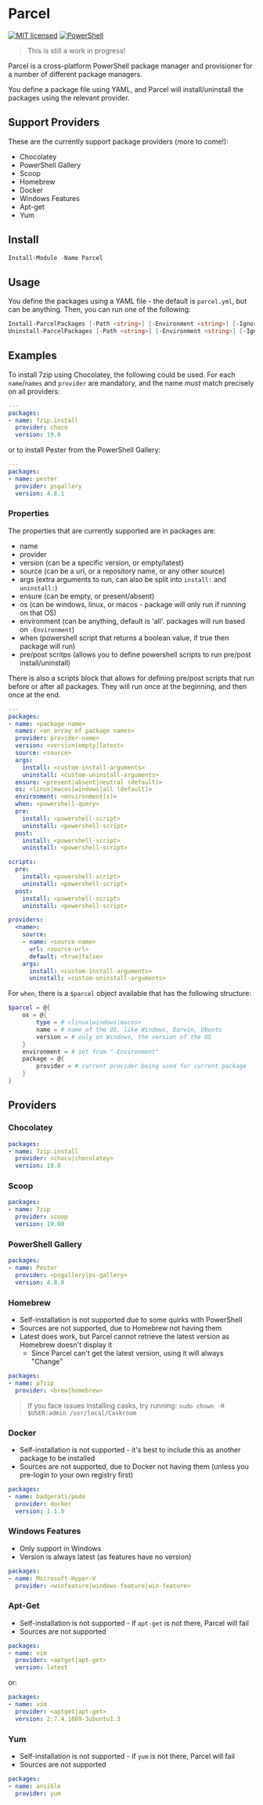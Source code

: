 # Parcel

[![MIT licensed](https://img.shields.io/badge/license-MIT-blue.svg)](https://raw.githubusercontent.com/Badgerati/Parcel/master/LICENSE.txt)
[![PowerShell](https://img.shields.io/powershellgallery/dt/parcel.svg?label=PowerShell&colorB=085298)](https://www.powershellgallery.com/packages/Parcel)

> This is still a work in progress!

Parcel is a cross-platform PowerShell package manager and provisioner for a number of different package managers.

You define a package file using YAML, and Parcel will install/uninstall the packages using the relevant provider.

## Support Providers

These are the currently support package providers (more to come!):

* Chocolatey
* PowerShell Gallery
* Scoop
* Homebrew
* Docker
* Windows Features
* Apt-get
* Yum

## Install

```powershell
Install-Module -Name Parcel
```

## Usage

You define the packages using a YAML file - the default is `parcel.yml`, but can be anything. Then, you can run one of the following:

```powershell
Install-ParcelPackages [-Path <string>] [-Environment <string>] [-IgnoreEnsures] [-WhatIf] [-Verbose]
Uninstall-ParcelPackages [-Path <string>] [-Environment <string>] [-IgnoreEnsures] [-WhatIf] [-Verbose]
```

## Examples

To install 7zip using Chocolatey, the following could be used. For each `name`/`names` and `provider` are mandatory, and the name *must* match precisely on all providers:

```yaml
---
packages:
- name: 7zip.install
  provider: choco
  version: 19.0
```

or to install Pester from the PowerShell Gallery:

```yaml
---
packages:
- name: pester
  provider: psgallery
  version: 4.8.1
```

### Properties

The properties that are currently supported are in packages are:

* name
* provider
* version (can be a specific version, or empty/latest)
* source (can be a url, or a repository name, or any other source)
* args (extra arguments to run, can also be split into `install:` and `uninstall:`)
* ensure (can be empty, or present/absent)
* os (can be windows, linux, or macos - package will only run if running on that OS)
* environment (can be anything, default is 'all'. packages will run based on `-Environment`)
* when (powershell script that returns a boolean value, if true then package will run)
* pre/post scritps (allows you to define powershell scripts to run pre/post install/uninstall)

There is also a scripts block that allows for defining pre/post scripts that run before or after all packages. They will run once at the beginning, and then once at the end.

```yaml
---
packages:
- name: <package-name>
  names: <an array of package names>
  provider: provider-name>
  version: <version|empty|latest>
  source: <source>
  args:
    install: <custom-install-arguments>
    uninstall: <custom-uninstall-arguments>
  ensure: <present|absent|neutral (default)>
  os: <linux|macos|windows|all (default)>
  environment: <environment(s)>
  when: <powershell-query>
  pre:
    install: <powershell-script>
    uninstall: <powershell-script>
  post:
    install: <powershell-script>
    uninstall: <powershell-script>

scripts:
  pre:
    install: <powershell-script>
    uninstall: <powershell-script>
  post:
    install: <powershell-script>
    uninstall: <powershell-script>

providers:
  <name>:
    source:
    - name: <source-name>
      url: <source-url>
      default: <true|false>
    args:
      install: <custom-install-arguments>
      uninstall: <custom-uninstall-arguments>
```

For `when`, there is a `$parcel` object available that has the following structure:

```powershell
$parcel = @{
    os = @{
        type = # <linux|windows|macos>
        name = # name of the OS, like Windows, Darwin, Ubuntu
        version = # only on Windows, the version of the OS
    }
    environment = # set from "-Environment"
    package = @{
        provider = # current provider being used for current package
    }
}
```

## Providers

### Chocolatey

```yaml
packages:
- name: 7zip.install
  provider: <choco|chocolatey>
  version: 19.0
```

### Scoop

```yaml
packages:
- name: 7zip
  provider: scoop
  version: 19.00
```

### PowerShell Gallery

```yaml
packages:
- name: Pester
  provider: <psgallery|ps-gallery>
  version: 4.8.0
```

### Homebrew

* Self-installation is not supported due to some quirks with PowerShell
* Sources are not supported, due to Homebrew not having them
* Latest does work, but Parcel cannot retrieve the latest version as Homebrew doesn't display it
  * Since Parcel can't get the latest version, using it will always "Change"

```yaml
packages:
- name: p7zip
  provider: <brew|homebrew>
```

> If you face issues installing casks, try running: `sudo chown -R $USER:admin /usr/local/Caskroom`

### Docker

* Self-installation is not supported - it's best to include this as another package to be installed
* Sources are not supported, due to Docker not having them (unless you pre-login to your own registry first)

```yaml
packages:
- name: badgerati/pode
  provider: docker
  version: 1.1.0
```

### Windows Features

* Only support in Windows
* Version is always latest (as features have no version)

```yaml
packages:
- name: Microsoft-Hyper-V
  provider: <winfeature|windows-feature|win-feature>
```

### Apt-Get

* Self-installation is not supported - if `apt-get` is not there, Parcel will fail
* Sources are not supported

```yaml
packages:
- name: vim
  provider: <aptget|apt-get>
  version: latest
```

or:

```yaml
packages:
- name: vim
  provider: <aptget|apt-get>
  version: 2:7.4.1689-3ubuntu1.3
```

### Yum

* Self-installation is not supported - if `yum` is not there, Parcel will fail
* Sources are not supported

```yaml
packages:
- name: ansible
  provider: yum
```
